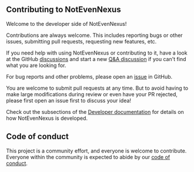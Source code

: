 ## Contributing to NotEvenNexus

Welcome to the developer side of NotEvenNexus!

Contributions are always welcome.
This includes reporting bugs or other issues, submitting pull requests, requesting new features, etc.

If you need help with using NotEvenNexus or contributing to it, have a look at the GitHub [discussions](https://github.com/scipp/notevennexus/discussions) and start a new [Q&A discussion](https://github.com/scipp/notevennexus/discussions/categories/q-a) if you can't find what you are looking for.

For bug reports and other problems, please open an [issue](https://github.com/scipp/notevennexus/issues/new) in GitHub.

You are welcome to submit pull requests at any time.
But to avoid having to make large modifications during review or even have your PR rejected, please first open an issue first to discuss your idea!

Check out the subsections of the [Developer documentation](https://scipp.github.io/notevennexus/developer/index.html) for details on how NotEvenNexus is developed.

## Code of conduct

This project is a community effort, and everyone is welcome to contribute.
Everyone within the community is expected to abide by our [code of conduct](https://github.com/scipp/notevennexus/blob/main/CODE_OF_CONDUCT.md).
